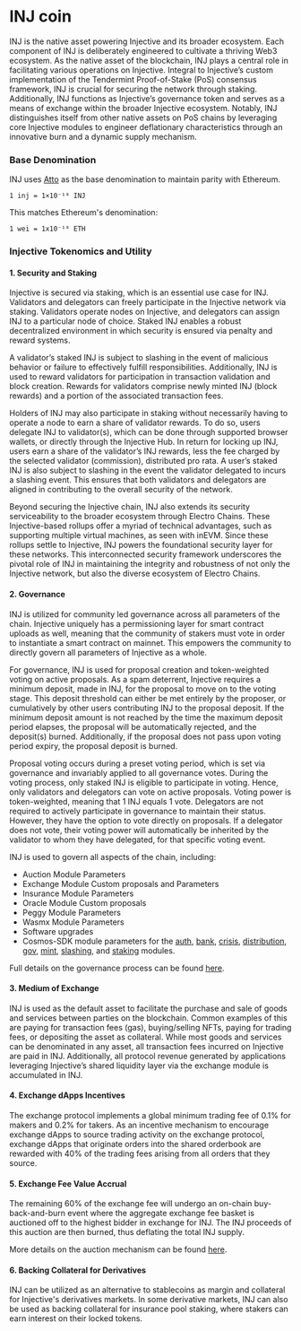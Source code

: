 # INJ coin

INJ is the native asset powering Injective and its broader ecosystem. Each component of INJ is deliberately engineered to cultivate a thriving Web3 ecosystem. As the native asset of the blockchain, INJ plays a central role in facilitating various operations on Injective. Integral to Injective’s custom implementation of the Tendermint Proof-of-Stake (PoS) consensus framework, INJ is crucial for securing the network through staking. Additionally, INJ functions as Injective’s governance token and serves as a means of exchange within the broader Injective ecosystem. Notably, INJ distinguishes itself from other native assets on PoS chains by leveraging core Injective modules to engineer deflationary characteristics through an innovative burn and a dynamic supply mechanism.

### Base Denomination

INJ uses [Atto](https://en.wikipedia.org/wiki/Atto-) as the base denomination to maintain parity with Ethereum.

```
1 inj = 1×10⁻¹⁸ INJ
```

This matches Ethereum's denomination:

```
1 wei = 1x10⁻¹⁸ ETH
```

### Injective Tokenomics and Utility

#### 1. Security and Staking

Injective is secured via staking, which is an essential use case for INJ. Validators and delegators can freely participate in the Injective network via staking. Validators operate nodes on Injective, and delegators can assign INJ to a particular node of choice. Staked INJ enables a robust decentralized environment in which security is ensured via penalty and reward systems.

A validator’s staked INJ is subject to slashing in the event of malicious behavior or failure to effectively fulfill responsibilities. Additionally, INJ is used to reward validators for participation in transaction validation and block creation. Rewards for validators comprise newly minted INJ (block rewards) and a portion of the associated transaction fees.

Holders of INJ may also participate in staking without necessarily having to operate a node to earn a share of validator rewards. To do so, users delegate INJ to validator(s), which can be done through supported browser wallets, or directly through the Injective Hub. In return for locking up INJ, users earn a share of the validator’s INJ rewards, less the fee charged by the selected validator (commission), distributed pro rata. A user’s staked INJ is also subject to slashing in the event the validator delegated to incurs a slashing event. This ensures that both validators and delegators are aligned in contributing to the overall security of the network.

Beyond securing the Injective chain, INJ also extends its security serviceability to the broader ecosystem through Electro Chains. These Injective-based rollups offer a myriad of technical advantages, such as supporting multiple virtual machines, as seen with inEVM. Since these rollups settle to Injective, INJ powers the foundational security layer for these networks. This interconnected security framework underscores the pivotal role of INJ in maintaining the integrity and robustness of not only the Injective network, but also the diverse ecosystem of Electro Chains.

#### 2. Governance

INJ is utilized for community led governance across all parameters of the chain. Injective uniquely has a permissioning layer for smart contract uploads as well, meaning that the community of stakers must vote in order to instantiate a smart contract on mainnet. This empowers the community to directly govern all parameters of Injective as a whole.

For governance, INJ is used for proposal creation and token-weighted voting on active proposals. As a spam deterrent, Injective requires a minimum deposit, made in INJ, for the proposal to move on to the voting stage. This deposit threshold can either be met entirely by the proposer, or cumulatively by other users contributing INJ to the proposal deposit. If the minimum deposit amount is not reached by the time the maximum deposit period elapses, the proposal will be automatically rejected, and the deposit(s) burned. Additionally, if the proposal does not pass upon voting period expiry, the proposal deposit is burned.

Proposal voting occurs during a preset voting period, which is set via governance and invariably applied to all governance votes. During the voting process, only staked INJ is eligible to participate in voting. Hence, only validators and delegators can vote on active proposals. Voting power is token-weighted, meaning that 1 INJ equals 1 vote. Delegators are not required to actively participate in governance to maintain their status. However, they have the option to vote directly on proposals. If a delegator does not vote, their voting power will automatically be inherited by the validator to whom they have delegated, for that specific voting event.

INJ is used to govern all aspects of the chain, including:

* Auction Module Parameters
* Exchange Module Custom proposals and Parameters
* Insurance Module Parameters
* Oracle Module Custom proposals
* Peggy Module Parameters
* Wasmx Module Parameters
* Software upgrades
* Cosmos-SDK module parameters for the [auth](https://docs.cosmos.network/main/modules/auth#parameters), [bank](https://docs.cosmos.network/main/modules/bank), [crisis](https://docs.cosmos.network/main/modules/crisis), [distribution](https://docs.cosmos.network/main/modules/distribution), [gov](https://docs.cosmos.network/main/modules/gov), [mint](https://docs.cosmos.network/main/modules/mint), [slashing](https://docs.cosmos.network/main/modules/slashing), and [staking](https://docs.cosmos.network/main/modules/staking) modules.

Full details on the governance process can be found [here](https://blog.injectiveprotocol.com/injective-governance-proposal-procedure).

#### 3. Medium of Exchange

INJ is used as the default asset to facilitate the purchase and sale of goods and services between parties on the blockchain. Common examples of this are paying for transaction fees (gas), buying/selling NFTs, paying for trading fees, or depositing the asset as collateral. While most goods and services can be denominated in any asset, all transaction fees incurred on Injective are paid in INJ. Additionally, all protocol revenue generated by applications leveraging Injective’s shared liquidity layer via the exchange module is accumulated in INJ.

#### 4. Exchange dApps Incentives

The exchange protocol implements a global minimum trading fee of 0.1% for makers and 0.2% for takers. As an incentive mechanism to encourage exchange dApps to source trading activity on the exchange protocol, exchange dApps that originate orders into the shared orderbook are rewarded with 40% of the trading fees arising from all orders that they source.

#### 5. Exchange Fee Value Accrual

The remaining 60% of the exchange fee will undergo an on-chain buy-back-and-burn event where the aggregate exchange fee basket is auctioned off to the highest bidder in exchange for INJ. The INJ proceeds of this auction are then burned, thus deflating the total INJ supply.

More details on the auction mechanism can be found [here](../community-buyback.md).

#### 6. Backing Collateral for Derivatives

INJ can be utilized as an alternative to stablecoins as margin and collateral for Injective's derivatives markets. In some derivative markets, INJ can also be used as backing collateral for insurance pool staking, where stakers can earn interest on their locked tokens.

